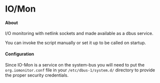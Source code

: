 IO/Mon
====

#### About

I/O monitoring with netlink sockets and made available as a dbus service.

You can invoke the script manually or set it up to be called on startup.

#### Configuration

Since IO-Mon is a service on the system-bus you will need to put the 
`org.iomonitor.conf` file in your `/etc/dbus-1/system.d/` directory to provide 
the proper security credentials.
